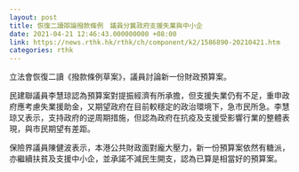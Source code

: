 ```yaml
---
layout: post
title: 恢復二讀辯論撥款條例　議員分冀政府支援失業與中小企
date: 2021-04-21 12:46:43.000000000 +08:00
link: https://news.rthk.hk/rthk/ch/component/k2/1586890-20210421.htm
categories: rthk
---
```


立法會恢復二讀《撥款條例草案》，議員討論新一份財政預算案。

民建聯議員李慧琼認為預算案對提振經濟有所承擔，但支援失業仍有不足，重申政府應考慮失業援助金，又期望政府在目前較穩定的政治環境下，急市民所急。李慧琼又表示，支持政府的逆周期措施，但認為政府在抗疫及支援受影響行業的整體表現，與市民期望有差距。

保險界議員陳健波表示，本港公共財政面對龐大壓力，新一份預算案依然有糖派，亦繼續扶貧及支援中小企，並承諾不減民生開支，認為已算是相當好的預算案。

